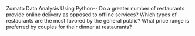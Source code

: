 Zomato Data Analysis Using Python--
Do a greater number of restaurants provide online delivery as opposed to offline services?
Which types of restaurants are the most favored by the general public?
What price range is preferred by couples for their dinner at restaurants?
